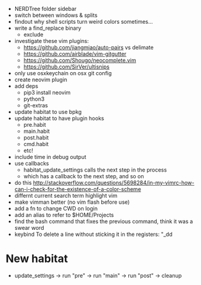 * NERDTree folder sidebar
* switch between windows & splits
* findout why shell scripts turn weird colors sometimes...
* write a find_replace binary
	* exclude
* investigate these vim plugins:
	* https://github.com/jiangmiao/auto-pairs vs delimate
	* https://github.com/airblade/vim-gitgutter
	* https://github.com/Shougo/neocomplete.vim
	* https://github.com/SirVer/ultisnips
* only use osxkeychain on osx git config
* create neovim plugin
* add deps
	* pip3 install neovim
	* python3
	* git-extras
* update habitat to use bpkg
* update habitat to have plugin hooks
	* pre.habit
	* main.habit
	* post.habit
	* cmd.habit
	* etc!
* include time in debug output
* use callbacks
	* habitat_update_settings calls the next step in the process
	* which has a callback to the next step, and so on
* do this http://stackoverflow.com/questions/5698284/in-my-vimrc-how-can-i-check-for-the-existence-of-a-color-scheme
* differnt current search term highlight vim
* make vimman better (no vim flash before use)
* add a fn to change CWD on login
* add an alias to refer to $HOME/Projects
* find the bash command that fixes the previous command, think it was a swear word
* keybind
	To delete a line without sticking it in the registers:
	"_dd

# New habitat
* update_settings <cb> -> run "pre" <cb> -> run "main" <cb> -> run "post" <cb> -> cleanup <cb>

